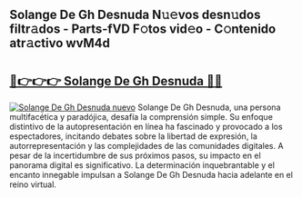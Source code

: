 ## Solange De Gh Desnuda N𝚞𝚎vos desn𝚞dos filtr𝚊dos - Parts-fVD F𝚘tos vid𝚎o - C𝚘ntenido atr𝚊ctivo wvM4d

# <h2><a href="http://mb76fdm.tromn.icu/?c=Solange+De+Gh+Desnuda">🔗👉👉👉 Solange De Gh Desnuda 🔗🔗</a></h2>

[![Solange De Gh Desnuda nuevo](https://i.imgur.com/pEAQMta.gif)](http://mb76fdm.tromn.icu/?c=Solange+De+Gh+Desnuda)
Solange De Gh Desnuda, una persona multifacética y paradójica, desafía la comprensión simple. Su enfoque distintivo de la autopresentación en línea ha fascinado y provocado a los espectadores, incitando debates sobre la libertad de expresión, la autorrepresentación y las complejidades de las comunidades digitales. A pesar de la incertidumbre de sus próximos pasos, su impacto en el panorama digital es significativo. La determinación inquebrantable y el encanto innegable impulsan a Solange De Gh Desnuda hacia adelante en el reino virtual.
